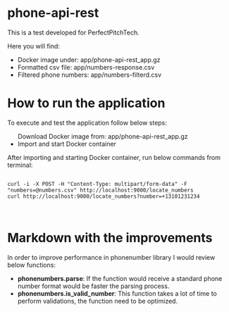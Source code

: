 # phone-api-rest

This is a test developed for PerfectPitchTech.

Here you will find:
<ul>
   <li>Docker image under: app/phone-api-rest_app.gz</li>
   <li>Formatted csv file: app/numbers-response.csv</li>
   <li>Filtered phone numbers: app/numbers-filterd.csv</li> 
</ul>

# How to run the application
To execute and test the application follow below steps:
<ul>
    <il>Download Docker image from: app/phone-api-rest_app.gz </il>
    <li>Import and start Docker container</li>
</ul>

After importing and starting Docker container, 
run below commands from terminal:
<p><code>
curl -i -X POST -H "Content-Type: multipart/form-data" -F "numbers=@numbers.csv" http://localhost:9000/locate_numbers
curl http://localhost:9000/locate_numbers?number=+13101231234
</code></p>
<br/>

# Markdown with the improvements
In order to improve performance in phonenumber library 
I would review below functions:
<ul>
   <li><b>phonenumbers.parse</b>: 
   If the function would receive a standard phone number format
   would be faster the parsing process.</li>
   <li><b>phonenumbers.is_valid_number</b>: 
   This function takes a lot of time to perform validations, 
   the function need to be optimized.</li> 
</ul>
